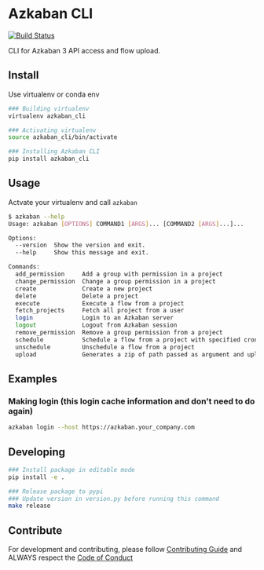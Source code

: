# Azkaban CLI
[![Build Status](https://travis-ci.com/globocom/azkaban-cli.svg?branch=master)](https://travis-ci.com/globocom/azkaban-cli)

CLI for Azkaban 3 API access and flow upload.

## Install

Use virtualenv or conda env
```sh
### Building virtualenv
virtualenv azkaban_cli

### Activating virtualenv
source azkaban_cli/bin/activate

### Installing Azkaban CLI
pip install azkaban_cli
```

## Usage

Actvate your virtualenv and call ```azkaban```

```sh
$ azkaban --help
Usage: azkaban [OPTIONS] COMMAND1 [ARGS]... [COMMAND2 [ARGS]...]...

Options:
  --version  Show the version and exit.
  --help     Show this message and exit.

Commands:
  add_permission     Add a group with permission in a project
  change_permission  Change a group permission in a project
  create             Create a new project
  delete             Delete a project
  execute            Execute a flow from a project
  fetch_projects     Fetch all project from a user
  login              Login to an Azkaban server
  logout             Logout from Azkaban session
  remove_permission  Remove a group permission from a project
  schedule           Schedule a flow from a project with specified cron in...
  unschedule         Unschedule a flow from a project
  upload             Generates a zip of path passed as argument and uploads...
```

## Examples

### Making login (this login cache information and don't need to do again)

```sh
azkaban login --host https://azkaban.your_company.com
```

## Developing

```sh
### Install package in editable mode
pip install -e .
```

```sh
### Release package to pypi
### Update version in version.py before running this command
make release
```

## Contribute

For development and contributing, please follow [Contributing Guide](https://github.com/globocom/azkaban-cli/blob/master/CONTRIBUTING.md) and ALWAYS respect the [Code of Conduct](https://github.com/globocom/azkaban-cli/blob/master/CODE_OF_CONDUCT.md)
